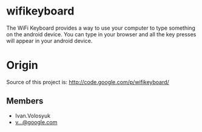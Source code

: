 wifikeyboard
============

The WiFi Keyboard provides a way to use your computer to type something on the android device. You can type in your browser and all the key presses will appear in your android device. 


Origin
======
Source of this project is:
http://code.google.com/p/wifikeyboard/

Members
------- 
* Ivan.Volosyuk
* v...@google.com
